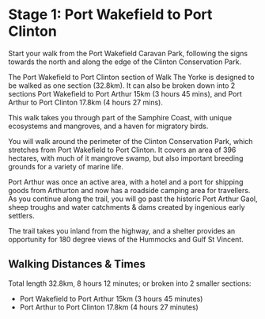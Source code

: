 # Stage 1: Port Wakefield to Port Clinton
Start your walk from the Port Wakefield Caravan Park, following the signs towards the north and along the edge of the Clinton Conservation Park.

The Port Wakefield to Port Clinton section of Walk The Yorke is designed to be walked as one section (32.8km).  It can also be broken down into 2 sections Port Wakefield to Port Arthur 15km (3 hours 45 mins), and Port Arthur to Port Clinton 17.8km (4 hours 27 mins).

This walk takes you through part of the Samphire Coast, with unique ecosystems and mangroves, and a haven for migratory birds.

You will walk around the perimeter of the Clinton Conservation Park, which stretches from Port Wakefield to Port Clinton.  It covers an area of 396 hectares, with much of it mangrove swamp, but also important breeding grounds for a variety of marine life.

Port Arthur was once an active area, with a hotel and a port for shipping goods from Arthurton and now has a roadside camping area for travellers.  As you continue along the trail, you will go past the historic Port Arthur Gaol, sheep troughs and water catchments & dams created by ingenious early settlers.

The trail takes you inland from the highway, and a shelter provides an opportunity for 180 degree views of the Hummocks and Gulf St Vincent.

## Walking Distances & Times
Total length 32.8km, 8 hours 12 minutes; or broken into 2 smaller sections:
- Port Wakefield to Port Arthur 15km (3 hours 45 minutes)
- Port Arthur to Port Clinton 17.8km (4 hours 27 minutes)
